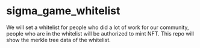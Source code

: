 # sigma_game_whitelist
We will set a whitelist for people who did a lot of work for our community, people who are in the whitelist will be authorized to mint NFT. This repo will show the merkle tree data of the whitelist.
